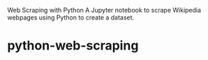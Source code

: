 Web Scraping with Python
A Jupyter notebook to scrape Wikipedia webpages using Python to create a dataset.




# python-web-scraping
